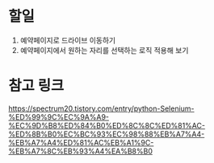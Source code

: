 # 할일
1. 예약페이지로 드라이브 이동하기
2. 예약페이지에서 원하는 자리를 선택하는 로직 적용해 보기


# 참고 링크
https://spectrum20.tistory.com/entry/python-Selenium-%ED%99%9C%EC%9A%A9-%EC%9D%B8%ED%84%B0%ED%8C%8C%ED%81%AC-%ED%8B%B0%EC%BC%93%EC%98%88%EB%A7%A4-%EB%A7%A4%ED%81%AC%EB%A1%9C-%EB%A7%8C%EB%93%A4%EA%B8%B0

